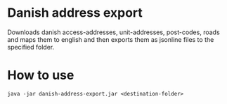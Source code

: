 # Danish address export

Downloads danish access-addresses, unit-addresses, post-codes, roads and maps them to english and then exports them as jsonline files to the specified folder.

# How to use

```
java -jar danish-address-export.jar <destination-folder>
```
